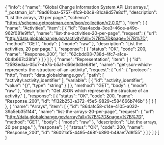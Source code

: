 {
  "info": {
    "name": "Global Change Information System API List arrays.",
    "_postman_id": "8ad61baa-5757-4fc9-b0c9-81ca9d57e8df",
    "description": "List the arrays, 20 per page.",
    "schema": "https://schema.getpostman.com/json/collection/v2.0.0/"
  },
  "item": [
    {
      "name": "Activities",
      "item": [
        {
          "id": "8aa4acda-3ce3-46ce-a49c-962f081e9ffc",
          "name": "list-the-activities-20-per-page",
          "request": {
            "url": "http://data.globalchange.gov/activity?all=%7B%7D&page=%7B%7D",
            "method": "GET",
            "body": {
              "mode": "raw"
            },
            "description": "List the activities, 20 per page."
          },
          "response": [
            {
              "status": "OK",
              "code": 200,
              "name": "Response_200",
              "id": "62cbdd03-738d-4fc7-a1ce-0b4b667c28fa"
            }
          ]
        }
      ]
    },
    {
      "name": "Representation",
      "item": [
        {
          "id": "2593edaa-05c7-4e7b-b5af-d56e3d3e681e",
          "name": "get-json-which-represents-the-structure-of-an-activity",
          "request": {
            "url": {
              "protocol": "http",
              "host": "data.globalchange.gov",
              "path": [
                "activity/:activity_identifier"
              ],
              "variable": [
                {
                  "id": "activity_identifier",
                  "value": "{}",
                  "type": "string"
                }
              ]
            },
            "method": "GET",
            "body": {
              "mode": "raw"
            },
            "description": "Get JSON which represents the structure of an activity."
          },
          "response": [
            {
              "status": "OK",
              "code": 200,
              "name": "Response_200",
              "id": "f132b253-a372-45e5-9829-c584666b746b"
            }
          ]
        }
      ]
    },
    {
      "name": "Arrays",
      "item": [
        {
          "id": "864afc58-c14e-4105-a032-39a5eb351f44",
          "name": "list-the-arrays-20-per-page",
          "request": {
            "url": "http://data.globalchange.gov/array?all=%7B%7D&page=%7B%7D",
            "method": "GET",
            "body": {
              "mode": "raw"
            },
            "description": "List the arrays, 20 per page."
          },
          "response": [
            {
              "status": "OK",
              "code": 200,
              "name": "Response_200",
              "id": "86021af5-4495-468f-b890-b49aef7d8f55"
            }
          ]
        }
      ]
    }
  ]
}